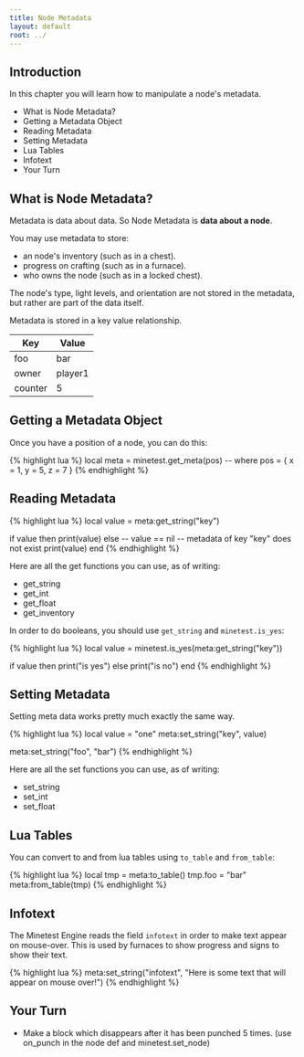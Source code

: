 ```yaml
---
title: Node Metadata
layout: default
root: ../
---
```


## Introduction

In this chapter you will learn how to manipulate a node's metadata.

* What is Node Metadata?
* Getting a Metadata Object
* Reading Metadata
* Setting Metadata
* Lua Tables
* Infotext
* Your Turn

## What is Node Metadata?

Metadata is data about data. So Node Metadata is **data about a node**.

You may use metadata to store:

* an node's inventory (such as in a chest).
* progress on crafting (such as in a furnace).
* who owns the node (such as in a locked chest).

The node's type, light levels,
and orientation are not stored in the metadata, but rather are part
of the data itself.

Metadata is stored in a key value relationship.

| Key     | Value   |
|---------|---------|
| foo     | bar     |
| owner   | player1 |
| counter | 5       |

## Getting a Metadata Object

Once you have a position of a node, you can do this:

{% highlight lua %}
local meta = minetest.get_meta(pos)
-- where pos = { x = 1, y = 5, z = 7 }
{% endhighlight %}

## Reading Metadata

{% highlight lua %}
local value = meta:get_string("key")

if value then
	print(value)
else
	-- value == nil
	-- metadata of key "key" does not exist
	print(value)
end
{% endhighlight %}

Here are all the get functions you can use, as of writing:

* get_string
* get_int
* get_float
* get_inventory

In order to do booleans, you should use `get_string` and `minetest.is_yes`:


{% highlight lua %}
local value = minetest.is_yes(meta:get_string("key"))

if value then
	print("is yes")
else
	print("is no")
end
{% endhighlight %}

## Setting Metadata

Setting meta data works pretty much exactly the same way.

{% highlight lua %}
local value = "one"
meta:set_string("key", value)

meta:set_string("foo", "bar")
{% endhighlight %}

Here are all the set functions you can use, as of writing:

* set_string
* set_int
* set_float

## Lua Tables

You can convert to and from lua tables using `to_table` and `from_table`:

{% highlight lua %}
local tmp = meta:to_table()
tmp.foo = "bar"
meta:from_table(tmp)
{% endhighlight %}

## Infotext

The Minetest Engine reads the field `infotext` in order to make text
appear on mouse-over. This is used by furnaces to show progress and signs
to show their text.

{% highlight lua %}
meta:set_string("infotext", "Here is some text that will appear on mouse over!")
{% endhighlight %}

## Your Turn

* Make a block which disappears after it has been punched 5 times.
  (use on_punch in the node def and minetest.set_node)
